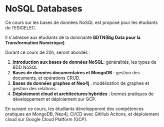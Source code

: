 # NoSQL Databases

Ce cours sur les bases de données NoSQL est proposé pour les étudiants de l'ESIGELEC.

Il s'adresse aux étudiants de la dominante **BDTN(Big Data pour la Transformation Numérique)**.

Durant ce cours de 20h, seront abordés :

1. **Introduction aux bases de données NoSQL**: généralités, les types de BDD NoSQL
2. **Bases de données documentaires et MongoDB** : gestion des documents, et opérations CRUD.
3. **Bases de données graphes et Neo4j** : modélisation de graphes et gestion des relations.
4. **Déploiement cloud et architectures hybrides** : bonnes pratiques de développement et déploiement sur GCP.

En suivant ce cours, les étudiants développeront des compétences pratiques en MongoDB, Neo4j, CI/CD avec GitHub Actions, et déploiement cloud sur Google Cloud Platform (GCP).
